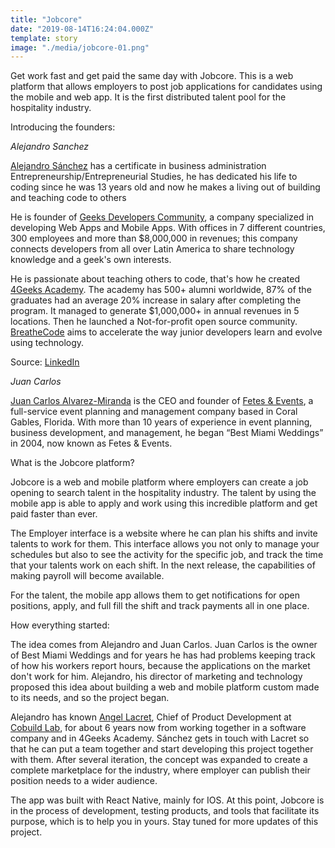 ```yaml
---
title: "Jobcore"
date: "2019-08-14T16:24:04.000Z"
template: story
image: "./media/jobcore-01.png"
---
```

Get work fast and get paid the same day with Jobcore. This is a web platform that allows employers to post job applications for candidates using the mobile and web app. It is the first distributed talent pool for the hospitality industry.

<title-4>Introducing the founders:</title-4>

*Alejandro Sanchez*

[Alejandro Sánchez](https://www.linkedin.com/in/alesanchezr/?locale=es_ES) has a certificate in business administration  Entrepreneurship/Entrepreneurial Studies, he has dedicated his life to coding since he was 13 years old and now he makes a living out of building and teaching code to others 

He is founder of [Geeks Developers Community](https://4geeks.co/),  a company specialized in developing Web Apps and Mobile Apps. With offices in 7 different countries, 300 employees and more than $8,000,000 in revenues; this company  connects developers from all over Latin America to share technology knowledge and a geek's own interests. 

He is passionate about teaching others to code, that's how he created [4Geeks Academy](https://www.4geeksacademy.co/es/inicio/). The academy has 500+ alumni worldwide, 87% of the graduates had an average 20% increase in salary after completing the program. It managed to generate $1,000,000+ in annual revenues in 5 locations. Then he launched a Not-for-profit open source community. [BreatheCode](https://breatheco.de/) aims to accelerate the way junior developers learn and evolve using technology.

Source: [LinkedIn](https://www.linkedin.com/in/alesanchezr/?locale=es_ES)

*Juan Carlos*

[Juan Carlos Alvarez-Miranda](https://www.linkedin.com/in/juan-carlos-miranda-8494a3aa/) is the CEO and founder of [Fetes & Events](https://bestmiamiweddings.com/?gclid=CjwKCAjwr8zoBRA0EiwANmvpYEvMKSx01ODW0kTooBv-sSfNwl6ODH0OKORoHKnIA_lRbOsE-UM8JRoCP7IQAvD_BwE), a full-service event planning and management company based in Coral Gables, Florida. With more than 10 years of experience in event planning, business development, and management, he began “Best Miami Weddings” in 2004, now known as Fetes & Events.

<title-4>What is the Jobcore platform?</title-4>

Jobcore is a web and mobile platform where employers can create a job opening to search talent in the hospitality industry. The talent by using the mobile app is able to apply and work using this incredible platform and get paid faster than ever.

The Employer interface is a website where he can plan his shifts and invite talents to work for them. This interface allows you not only to manage your schedules but also to see the activity for the specific job, and track the time that your talents work on each shift. In the next release, the capabilities of making payroll will become available. 

For the talent, the mobile app allows them to get notifications for open positions, apply, and full fill the shift and track payments all in one place.

<title-4>How everything started:</title-4>

The idea comes from Alejandro and Juan Carlos. Juan Carlos is the owner of Best Miami Weddings and for years he has had problems keeping track of how his workers report hours, because the applications on the market don't work for him. 
Alejandro, his director of marketing and technology proposed this idea about building a web and mobile platform custom made to its needs, and so the project began.

Alejandro has known [Angel Lacret](https://www.linkedin.com/in/alacret/), Chief of Product Development at [Cobuild Lab](https://cobuildlab.com/), for about 6 years now from working together in a software company and in 4Geeks Academy. Sánchez gets in touch with Lacret so that he can put a team together and start developing this project together with them.
After several iteration, the concept was expanded to create a complete marketplace for the industry, where employer can publish their position needs to a wider audience.

The app was built with React Native, mainly for IOS. At this point, Jobcore is in the process of development, testing products, and tools that facilitate its purpose, which is to help you in yours. Stay tuned for more updates of this project.
